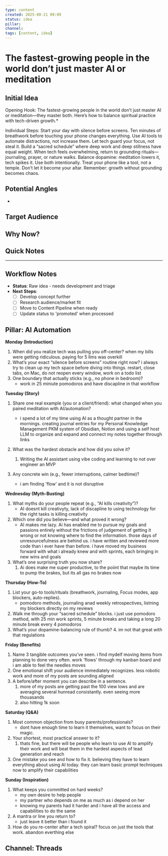 ```yaml
---
type: content
created: 2025-08-21 09:09
status: idea
pillar: 
channel: 
tags: [content, idea]
---
```



# The fastest-growing people in the world don’t just master AI or meditation

## Initial Idea
Opening Hook: The fastest-growing people in the world don’t just master AI or meditation—they master both. 
Here’s how to balance spiritual practice with tech-driven growth.* 

Individual Steps: Start your day with silence before screens. Ten minutes of breathwork before touching your phone changes everything. Use AI tools to automate distractions, not increase them. Let tech guard your focus, not steal it. Build a “sacred schedule” where deep work and deep stillness have equal weight. When tech feels overwhelming, return to grounding rituals—journaling, prayer, or nature walks. Balance dopamine: meditation lowers it, tech spikes it. Use both intentionally. Treat your phone like a tool, not a temple. Don’t let it become your altar. Remember: growth without grounding becomes chaos.
## Potential Angles
<!-- Different ways to approach this topic -->
- 

## Target Audience
<!-- Who would this resonate with? -->

## Why Now?
<!-- Why is this relevant/timely? -->

## Quick Notes
<!-- Any additional thoughts, links, inspiration -->

---

## Workflow Notes
- **Status**: Raw idea - needs development and triage
- **Next Steps**: 
  - [ ] Develop concept further
  - [ ] Research audience/market fit
  - [ ] Move to Content Pipeline when ready
  - [ ] Update status to 'promoted' when processed

## Pillar: AI Automation
**Monday (Introduction)**
1. When did you realize tech was pulling you off-center?
	when my bills were getting ridiculous. paying for 5 llms was overkill
2. What’s your exact “silence before screens” routine right now?
    i always try to clean up my tech space before diving into things. restart, close tabs, on Mac, do not reopen every window, work on a todo list
3. One boundary that actually sticks (e.g., no phone in bedroom)?
   - work in 25 miniute pomodoros and have discapline in that workflow
    

**Tuesday (Story)**

1. Share one real example (you or a client/friend): what changed when you paired meditation with AI/automation?
    - i spend a lot of my time using AI as a thought partner in the mornings. creating journal entries for my Personal Knowledge Management PKM system of Obsidian, Notion and using a self host LLM to organize and expand and connect my notes together through links
2. What was the hardest obstacle and how did you solve it?
	1. Writing the AI assistant using vibe coding and learning to not over engineer an MVP
    
3. Any concrete win (e.g., fewer interruptions, calmer bedtime)?
    - i am finding 'flow' and it is not disruptive

**Wednesday (Myth-Busting)**

1. What myths do your people repeat (e.g., “AI kills creativity”)?
    - AI doesnt kill creativyty, lack of discapline to using technology for the right tasks is killing creativity
2. Which one did _you_ believe—and what proved it wrong?
    - AI makes me lazy. Ai has enabled me to pursue my goals and passions entirely without the frictions of judgement of getting it wrong or not knowing where to find the information. those days of unresourcefulness are behind us. i have written and reviewed more code than i ever have than before. i have moved my business forward with what i already knew and with sprints, each bringing in new wins and goals
3. What’s one surprising truth you now share?
	1. Ai does make me super productive, to the poiint that maybe its time to pump the brakes, but its all gas no brakes now
    

**Thursday (How-To)**

1. List your go-to tools/rituals (breathwork, journaling, Focus modes, app blockers, auto-replies).
    - pomodoro methods, journaling anad weekly retrospectives, listning my blockers directly on my reviews
2. Walk me through your “sacred schedule” blocks.
    i just use pomodoro method, with 25 min work sprints, 5 minute breaks and taking a long 20 minute break every 4 pomodoros
3. What’s your dopamine-balancing rule of thumb?
	4. im not that great with that regulations
    

**Friday (Benefits)**

1. Name 3 tangible outcomes you’ve seen.
    i find mydelf moving items from planning to done very often. work 'flows' through my kanban board and i am able to feel the needles moves
2. One emotional shift your audience immediately recognizes.
    less robotic work and more of my posts are sounding aligned
3. A before/after moment you can describe in a sentence.
	1. more of my posts are getting past the 100 view lows and are averaging several hunread consistantly. even seeing more thouasands
	2. also hitting 1k soon
    

**Saturday (Q&A)**
1. Most common objection from busy parents/professionals?
    - dont have enough time to learn it themselves, want to focus on their magic.
2. Your shortest, most practical answer to it?
	1. thats fine, but there will be people who learn to use AI to amplify their work and will beat them in the hardest aspects of lead generation and reach
3. One mistake you see and how to fix it.
	   believing they have to learn everything about using AI today. they can learn basic prompt techniques now to amplify their capabilities
    

**Sunday (Inspiration)**

1. What keeps you committed on hard weeks?
    - my own desire to help people
    - my partner who depends on me as much as i depend on her
    - knowing my parents had it harder and i have all the access and capabilities to do the same
2. A mantra or line you return to?
    - just leave it better than i found it
3. How do you re-center after a tech spiral?
   focus on just the tools that work. abandon everthing else
## Channel: Threads
